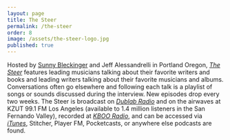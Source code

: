 ```yaml
---
layout: page
title: The Steer
permalink: /the-steer
order: 8
image: /assets/the-steer-logo.jpg
published: true
---
```

<span>Hosted by [Sunny Bleckinger](https://sunnybleckinger.com/) and Jeff Alessandrelli in Portland Oregon, [*The Steer*](https://the-steer.com/) features leading musicians talking about their favorite writers and books and leading writers talking about their favorite musicians and albums. Conversations often go elsewhere and following each talk is a playlist of songs or sounds discussed during the interview. New episodes drop every two weeks.</span>
<span>The Steer is broadcast on [*Dublab Radio*](http://dublab.com/) and on the airwaves at KZUT 99.1 FM Los Angeles (available to 1.4 million listeners in the San Fernando Valley), recorded at [*KBOO Radio*](https://kboo.fm), and can be accessed via [*iTunes*](https://itunes.apple.com/us/podcast/the-steer/id144444308?mt=2), Stitcher, Player FM, Pocketcasts, or anywhere else podcasts are found.</span>
